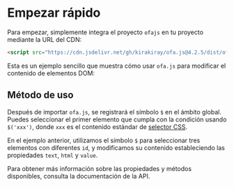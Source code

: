 # Empezar rápido

Para empezar, simplemente integra el proyecto `ofajs` en tu proyecto mediante la URL del CDN:

```html
<script src="https://cdn.jsdelivr.net/gh/kirakiray/ofa.js@4.2.5/dist/ofa.js"></script>
```

Esta es un ejemplo sencillo que muestra cómo usar `ofa.js` para modificar el contenido de elementos DOM:

## Método de uso

Después de importar `ofa.js`, se registrará el símbolo `$` en el ámbito global. Puedes seleccionar el primer elemento que cumpla con la condición usando `$('xxx')`, donde `xxx` es el contenido estándar de [selector CSS](https://developer.mozilla.org/en-US/docs/Web/CSS/CSS_selectors).

En el ejemplo anterior, utilizamos el símbolo `$` para seleccionar tres elementos con diferentes `id`, y modificamos su contenido estableciendo las propiedades `text`, `html` y `value`.

Para obtener más información sobre las propiedades y métodos disponibles, consulta la documentación de la API.

<a href="../../publics/examples/set-props.html" demo preview></a>

